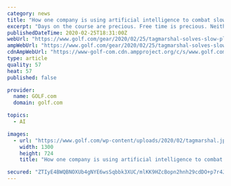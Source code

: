 ```yaml
---
category: news
title: "How one company is using artificial intelligence to combat slow play"
excerpt: "Days on the course are precious. Free time is precious. Neither is meant to be wasted due to slow play and now, neither has to be thanks to the Tagmarshal golf course intelligence system. Tagmarshal offers an app that improves pace of play and provides golf course operation teams with real-time oversight and historical data. Its software uses ..."
publishedDateTime: 2020-02-25T18:31:00Z
webUrl: "https://www.golf.com/gear/2020/02/25/tagmarshal-solves-slow-play-golf-issues/"
ampWebUrl: "https://www.golf.com/gear/2020/02/25/tagmarshal-solves-slow-play-golf-issues/amp/"
cdnAmpWebUrl: "https://www-golf-com.cdn.ampproject.org/c/s/www.golf.com/gear/2020/02/25/tagmarshal-solves-slow-play-golf-issues/amp/"
type: article
quality: 57
heat: 57
published: false

provider:
  name: GOLF.com
  domain: golf.com

topics:
  - AI

images:
  - url: "https://www.golf.com/wp-content/uploads/2020/02/tagmarshal.jpg"
    width: 1300
    height: 724
    title: "How one company is using artificial intelligence to combat slow play"

secured: "ZTIyE4BWQBNOXUb4gNYE6wsSqbbk3XUC/mlKK9HZcBopn2hnh29cdDO+p7r4JnGvqJqRPihNMzkkLJjJAVdUkZqz5g9/ClRUpuPeGgyYDgVeMoC7RNeAzds+kuaGCD6uAlXmsZDqEZ0+Cbmv8jciXLdhrIVQqT212YdedrwVzGHw6LuotbjECuRsTVI+V3dPrsqoaU7ZRncvZIBqH3xcjg9iloRBDZ1XF0PneY4zp7Uy+FaXQ2N0h5PHr9cfTfIrJAC0KpByRfXmKlTDKKsVG5OS8XXB2h3kCREVmOOVXzAq7TKo13XJdxrjRHbRF5NVRdjPllHh2gD58m3EiKCsM0PjuGxtRB7ponahAp1DO/vVL+nl0/aoLTmlMPtWgEpvXEYdOApjfanxK1IySLXteu1V80NxcAQTUYvxlvr6W5/BniezD7yi3+OnNKAR+db+9TQiksHK3WACtlTPa25+qezmnRlVR91EYENGi8ejTWE=;Ir02ip9J3Wc6D9aER9lWxA=="
---
```


